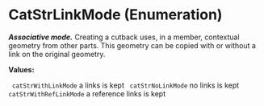 # CatStrLinkMode (Enumeration)

**_Associative mode._**
Creating a cutback uses, in a member, contextual geometry from other parts. This geometry can be copied with or without a link on the original geometry.

**Values:**

` catStrWithLinkMode`      a links is kept
` catStrNoLinkMode`      no links is kept
` catStrWithRefLinkMode`      a reference links is kept